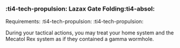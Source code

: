### :ti4-tech-propulsion: **Lazax Gate Folding**:ti4-absol:

Requirements: :ti4-tech-propulsion: :ti4-tech-propulsion:

During your tactical actions, you may treat your home system and the Mecatol Rex system as if they contained a gamma wormhole.
